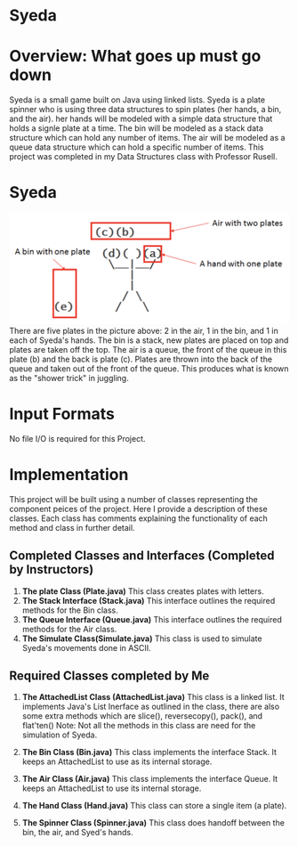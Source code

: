 # Syeda

# Overview: What goes up must go down
Syeda is a small game built on Java using linked lists. Syeda is a plate spinner who is using three data 
structures to spin plates (her hands, a bin, and the air). her hands will be modeled with a simple data 
structure that holds a signle plate at a time. The bin will be modeled as a stack data structure which 
can hold any number of items. The air will be modeled as a queue data structure which can hold a specific number
of items. This project was completed in my Data Structures class with Professor Rusell.

# Syeda
![image of syeda](https://github.com/andresreyesg4/Syeda/blob/main/Syeda.png)
There are five plates in the picture above: 2 in the air, 1 in the bin, and 1 in each of Syeda's hands. 
The bin is a stack, new plates are placed on top and plates are taken off the top. The air is a queue, the 
front of the queue in this plate (b) and the back is plate (c). Plates are thrown into the back of the queue
and taken out of the front of the queue. This produces what is known as the "shower trick" in juggling. 

# Input Formats
No file I/O is required for this Project. 

# Implementation
This project will be built using a number of classes representing the component peices of the project. 
Here I provide a description of these classes. Each class has comments explaining the functionality of each 
method and class in further detail.

## Completed Classes and Interfaces (Completed by Instructors)
1. **The plate Class (Plate.java)** 
    This class creates plates with letters. 
1. **The Stack Interface (Stack.java)** 
    This interface outlines the required methods for the Bin class.
1. **The Queue Interface (Queue.java)** 
    This interface outlines the required methods for the Air class.
1. **The Simulate Class(Simulate.java)** 
    This class is used to simulate Syeda's movements done in ASCII. 

## Required Classes completed by Me
1. **The AttachedList<T> Class (AttachedList.java)** This class is a linked list. It implements Java's List Inerface as outlined in the class, there are also some extra methods which are slice(), reversecopy(), pack(), and flat'ten()
    Note: Not all the methods in this class are need for the simulation of Syeda. 
    
1. **The Bin Class (Bin.java)** This class implements the interface Stack<Plate>. It keeps an AttachedList
    to use as its internal storage.
    
1. **The Air Class (Air.java)** This class implements the interface Queue<plate>. It keeps an AttachedList to use its internal storage.
    
1. **The Hand Class (Hand.java)** This class can store a single item (a plate).

1. **The Spinner Class (Spinner.java)** This class does handoff between the bin, the air, and Syed's hands.
